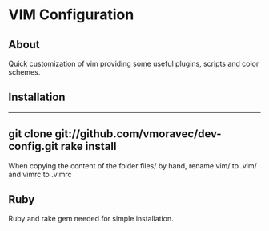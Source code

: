 VIM Configuration
=================
About
-----
Quick customization of vim providing some useful plugins, scripts and color schemes.

Installation
------------
-------------------------------------------------
git clone git://github.com/vmoravec/dev-config.git
rake install
-------------------------------------------------
When copying the content of the folder files/ by hand, rename vim/ to .vim/ and vimrc to .vimrc

Ruby
----
Ruby and rake gem needed for simple installation.



